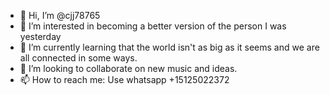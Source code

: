 - 👋 Hi, I’m @cjj78765
- 👀 I’m interested in becoming a better version of the person I was yesterday
- 🌱 I’m currently learning that the world isn't as big as it seems and we are all connected in some ways. 
- 💞️ I’m looking to collaborate on new music and ideas. 
- 📫 How to reach me: Use whatsapp +15125022372

<!---
cjj78765/cjj78765 is a ✨ special ✨ repository because its `README.md` (this file) appears on your GitHub profile.
You can click the Preview link to take a look at your changes.
--->
